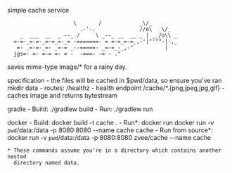 simple cache service

                         \       /            _\/_
                           .-'-.              //o\  _\/_
        _  ___  __  _ --_ /     \ _--_ __  __ _ | __/o\\ _
      =-=-_=-=-_=-=_=-_= -=======- = =-=_=-=_,-'|"'""-|-,_
       =- _=-=-_=- _=-= _--=====- _=-=_-_,-"          |
      jgs=- =- =-= =- = -  -===- -= - ."

saves mime-type image/* for a rainy day.

specification
    - the files will be cached in $pwd/data, so ensure you've ran mkdir data
    - routes:
        /healthz - health endpoint
        /cache/*.{png,jpeg,jpg,gif} - caches image and returns bytestream

gradle
    - Build: ./gradlew build
    - Run:   ./gradlew run

docker
    - Build:            docker build -t cache .
    - Run*:             docker run docker run -v `pwd`/data:/data -p 8080:8080 --name cache cache
    - Run from source*: docker run -v `pwd`/data:/data -p 8080:8080 zvee/cache --name cache

    * These commands assume you're in a directory which contains another nested
      directory named data.
